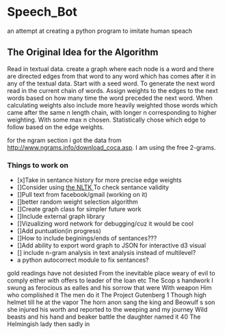 # Speech_Bot
an attempt at creating a python program to imitate human speach 

<h2>The Original Idea for the Algorithm</h2>
Read in textual data.
create a graph where each node is a word and there are directed edges from that word to any word which has comes after it in any of the textual data. Start with a seed word. To generate the next word read in the current chain of words. Assign weights to the edges to the next words based on how many time the word preceded the next word. When calculating weights also include more heavily weighted those words which came after the same n length chain, with longer n corresponding to higher weighting. With some max n chosen. Statistically chose which edge to follow based on the edge weights.

for the ngram section i got the data from <a href = 'http://www.ngrams.info/download_coca.asp'>http://www.ngrams.info/download_coca.asp</a>. I am using the free 2-grams.


<h3> Things to work on </h3>
<ul>
<li>[x]Take in sentance history for more precise edge weights</li>
<li>[]Consider using <a href = 'http://www.nltk.org/'>the NLTK </a> To check sentance validity</li>
<li>[]Pull text from facebook/gmail (working on it)</li>
<li> []better random weight selection algorithm </li>
<li>[]Create graph class for simpler future work</li>
<li>[]Include external graph library</li>
<li> []Vizualizing word network for debugging/cuz it would be cool</li>
<li>[]Add puntuation(in progress)</li>
<li> []How to include beginings/ends of sentances???</li>
<li> []Add ability to export word graph to JSON for interactive d3 visual</li>
<li> [] include n-gram analysis in text analysis instead of multilevel?</li>
<li> a python autocorrect module to fix sentances?</li>
</ul>


<p>gold readings have not desisted From the inevitable place weary of evil to comply either with offers to leader of the loan etc The Scop s handwork I swung as ferocious as ealles and his sorrow that were With weapon Him who complished it The men do it The Project Gutenberg 1 Though high helmet till he at the vapor The horn anon sang the king and Beowulf s son she injured his worth and reported to the weeping and my journey Wild beasts and his hand and beaker battle the daughter named it 40 The Helmingish lady then sadly in</p>
